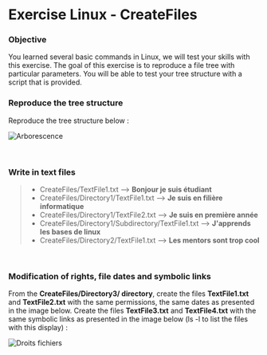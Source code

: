 # Exercise Linux - CreateFiles

### Objective

You learned several basic commands in Linux, we will test your skills with this exercise.
The goal of this exercise is to reproduce a file tree with particular parameters. You will be able to test your tree structure with a script that is provided.
<br>

### Reproduce the tree structure

Reproduce the tree structure below :

![Arborescence](https://i.imgur.com/zyB3bFa.png)

<br>

### Write in text files

> - CreateFiles/TextFile1.txt --> **Bonjour je suis étudiant**
> - CreateFiles/Directory1/TextFile1.txt --> **Je suis en filière informatique**
> - CreateFiles/Directory1/TextFile2.txt --> **Je suis en première année**
> - CreateFiles/Directory1/Subdirectory/TextFile1.txt --> **J'apprends les bases de linux**
> - CreateFiles/Directory2/TextFile1.txt --> **Les mentors sont trop cool**


<br>

### Modification of rights, file dates and symbolic links

From the **CreateFiles/Directory3/ directory**, create the files **TextFile1.txt** and **TextFile2.txt** with the same permissions, the same dates as presented in the image below.
Create the files **TextFile3.txt** and **TextFile4.txt** with the same symbolic links as presented in the image below (ls -l to list the files with this display) :

![Droits fichiers](https://i.imgur.com/RV8NbB3.png)

<br>
